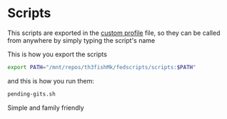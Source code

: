 # Scripts

This scripts are exported in the [custom profile](../custom_profile.sh) file, so they can be called from anywhere by simply typing the script's name

This is how you export the scripts

``` bash
export PATH="/mnt/repos/th3fishMk/fedscripts/scripts:$PATH"
```

and this is how you run them:

```bash
pending-gits.sh
```

Simple and family friendly
